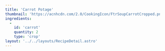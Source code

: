 ```yaml
---
title: 'Carrot Potage'
thumbnail: 'https://acnhcdn.com/2.0/CookingIcon/FtrSoupCarrotCropped.png'
ingredients:
  -
    id: 'carrot'
    quantity: 2
    type: 'crop'
layout: '../../layouts/RecipeDetail.astro'
---
```

